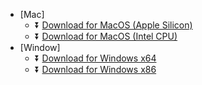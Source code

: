 - [Mac]
    - :arrow_double_down: [Download for MacOS (Apple Silicon)](https://www.e-cloudsoft.com/print/exe/mac-arm/ec-print-agent_mac_arm64-1.0.0.dmg)
    - :arrow_double_down: [Download for MacOS (Intel CPU)](https://www.e-cloudsoft.com/print/exe/mac-intel/ec-print-agent_mac_x64-1.0.0.dmg)
- [Window]
    - :arrow_double_down: [Download for Windows x64 ](https://www.e-cloudsoft.com/print/exe/win64/ec-print_win_x64-1.0.0.zip)
    - :arrow_double_down: [Download for Windows x86 ](https://www.e-cloudsoft.com/print/exe/win32/ec-print_win_x32-1.0.0.zip)

